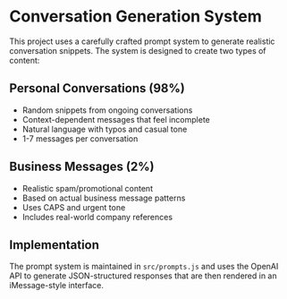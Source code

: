 # Conversation Generation System

This project uses a carefully crafted prompt system to generate realistic conversation snippets. The system is designed to create two types of content:

## Personal Conversations (98%)
- Random snippets from ongoing conversations
- Context-dependent messages that feel incomplete
- Natural language with typos and casual tone
- 1-7 messages per conversation

## Business Messages (2%)
- Realistic spam/promotional content
- Based on actual business message patterns
- Uses CAPS and urgent tone
- Includes real-world company references

## Implementation
The prompt system is maintained in `src/prompts.js` and uses the OpenAI API to generate JSON-structured responses that are then rendered in an iMessage-style interface. 